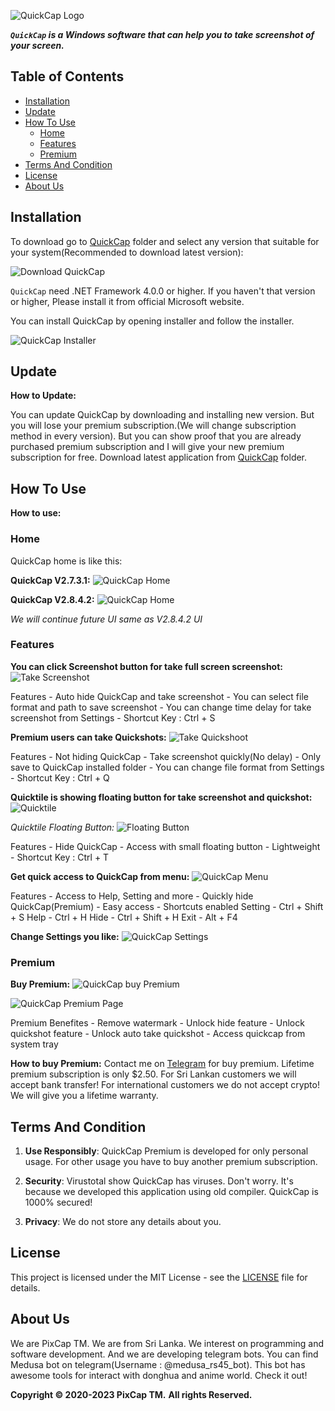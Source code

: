 
![QuickCap Logo](./img/quickcap.png)

**_`QuickCap` is a Windows software that can help you to take screenshot of your screen._**

## Table of Contents

- [Installation](#installation)
- [Update](#update)
- [How To Use](#how-to-use)
  - [Home](#home)
  - [Features](#features)
  - [Premium](#premium)
- [Terms And Condition](#terms-and-condition)
- [License](#license)
- [About Us](#about-us)

## Installation

To download go to [QuickCap](https://github.com/ranujasanmir/QuickCap/QuickCap) folder and select any version that suitable for your system(Recommended to download latest version):

![Download QuickCap](./img/install.PNG)

`QuickCap` need .NET Framework 4.0.0 or higher. If you haven't that version or higher, Please install it from official Microsoft website.

You can install QuickCap by opening installer and follow the installer.

![QuickCap Installer](./img/installer.PNG)

## Update

**How to Update:**

You can update QuickCap by downloading and installing new version. But you will lose your premium subscription.(We will change subscription method in every version). But you can show proof that you are already purchased premium subscription and I will give your new premium subscription for free. Download latest application from [QuickCap](https://github.com/ranujasanmir/QuickCap/QuickCap) folder.

## How To Use

**How to use:**

### Home

QuickCap home is like this:

**QuickCap V2.7.3.1:**
![QuickCap Home](./img/home27.PNG)

**QuickCap V2.8.4.2:**
![QuickCap Home](./img/home.PNG)

_We will continue future UI same as V2.8.4.2 UI_

### Features

**You can click Screenshot button for take full screen screenshot:**
![Take Screenshot](./img/ss.PNG)

Features - Auto hide QuickCap and take screenshot
         - You can select file format and path to save screenshot
         - You can change time delay for take screenshot from Settings
         - Shortcut Key : Ctrl + S

**Premium users can take Quickshots:**
![Take Quickshoot](./img/qs.png)

Features - Not hiding QuickCap
         - Take screenshot quickly(No delay)
         - Only save to QuickCap installed folder
         - You can change file format from Settings
         - Shortcut Key : Ctrl + Q

**Quicktile is showing floating button for take screenshot and quickshot:**
![Quicktile](./img/qt.png)

_Quicktile Floating Button:_
![Floating Button](./img/qtt.PNG)

Features - Hide QuickCap
         - Access with small floating button
         - Lightweight
         - Shortcut Key : Ctrl + T

**Get quick access to QuickCap from menu:**
![QuickCap Menu](./img/menu.png)

Features - Access to Help, Setting and more
         - Quickly hide QuickCap(Premium)
         - Easy access
         - Shortcuts enabled
           Setting - Ctrl + Shift + S
           Help - Ctrl + H
           Hide - Ctrl + Shift + H
           Exit - Alt + F4

**Change Settings you like:**
![QuickCap Settings](./img/qcs.PNG)

### Premium

**Buy Premium:**
![QuickCap buy Premium](./img/prmbtn.png)

![QuickCap Premium Page](./img/qcp.PNG)

Premium Benefites - Remove watermark
                 - Unlock hide feature
                 - Unlock quickshot feature
                 - Unlock auto take quickshot
                 - Access quickcap from system tray

**How to buy Premium:**
Contact me on [Telegram](https://t.me/PixCap_TM) for buy premium. Lifetime premium subscription is only $2.50. For Sri Lankan customers we will accept bank transfer!
For international customers we do not accept crypto!
We will give you a lifetime warranty.

## Terms And Condition

1. **Use Responsibly**: QuickCap Premium is developed for only personal usage. For other usage you have to buy another premium subscription.

2. **Security**: Virustotal show QuickCap has viruses. Don't worry. It's because we developed this application using old compiler. QuickCap is 1000% secured! 

3. **Privacy**: We do not store any details about you.

## License

This project is licensed under the MIT License - see the [LICENSE](LICENSE) file for details.

## About Us

We are PixCap TM. We are from Sri Lanka. We interest on programming and software development. And we are developing telegram bots. You can find Medusa bot on telegram(Username : @medusa_rs45_bot). This bot has awesome tools for interact with donghua and anime world. Check it out!

**Copyright © 2020-2023 PixCap TM.**
**All rights Reserved.**


